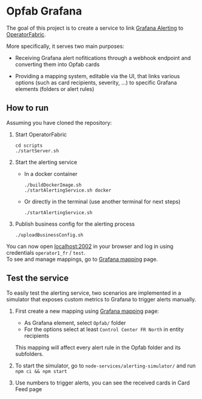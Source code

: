# Opfab Grafana

The goal of this project is to create a service to link [Grafana Alerting](https://grafana.com/docs/grafana/latest/alerting/) to [OperatorFabric](https://github.com/opfab/operatorfabric-core).

More specifically, it serves two main purposes:

* Receiving Grafana alert nofitications through a webhook endpoint and converting them into Opfab cards

* Providing a mapping system, editable via the UI, that links various options (such as card recipients, severity, ...) to specific Grafana elements (folders or alert rules)

## How to run

Assuming you have cloned the repository:

1. Start OperatorFabric
    ```
    cd scripts
    ./startServer.sh
    ```

2. Start the alerting service
    * In a docker container
        ```
        ./buildDockerImage.sh
        ./startAlertingService.sh docker
        ```
    * Or directly in the terminal (use another terminal for next steps)
        ```
        ./startAlertingService.sh
        ```

3. Publish business config for the alerting process
    ```
    ./uploadBusinessConfig.sh
    ```

You can now open [localhost:2002](http://localhost:2002/) in your browser and log in using credentials `operator1_fr` / `test`.  
To see and manage mappings, go to [Grafana mapping](http://localhost:2002/#/businessconfigparty/uid_test_3/) page.

## Test the service

To easily test the alerting service, two scenarios are implemented in a simulator that exposes custom metrics to Grafana to trigger alerts manually.

1. First create a new mapping using [Grafana mapping](http://localhost:2002/#/businessconfigparty/uid_test_3/) page:
    * As Grafana element, select `Opfab/` folder
    * For the options select at least `Control Center FR North` in entity recipients

    This mapping will affect every alert rule in the Opfab folder and its subfolders.

2. To start the simulator, go to `node-services/alerting-simulator/` and run `npm ci && npm start`

3. Use numbers to trigger alerts, you can see the received cards in Card Feed page